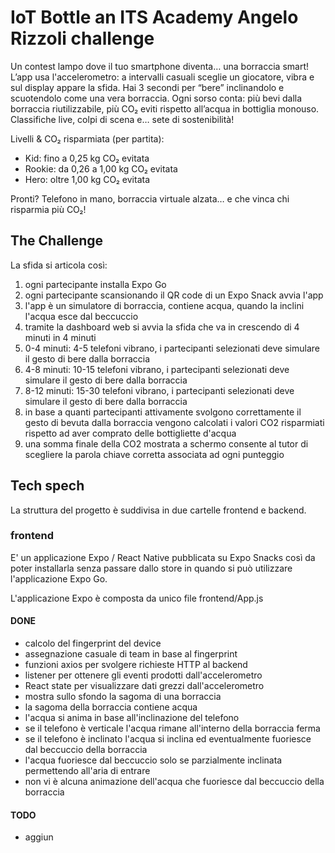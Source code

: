 # IoT Bottle an ITS Academy Angelo Rizzoli challenge

Un contest lampo dove il tuo smartphone diventa… una borraccia smart!
L’app usa l'accelerometro: a intervalli casuali sceglie un giocatore, vibra e sul display appare la sfida.
Hai 3 secondi per “bere” inclinandolo e scuotendolo come una vera borraccia.
Ogni sorso conta: più bevi dalla borraccia riutilizzabile, più CO₂ eviti rispetto all’acqua in bottiglia monouso.
Classifiche live, colpi di scena e… sete di sostenibilità!

Livelli & CO₂ risparmiata (per partita):
- Kid: fino a 0,25 kg CO₂ evitata
- Rookie: da 0,26 a 1,00 kg CO₂ evitata
- Hero: oltre 1,00 kg CO₂ evitata

Pronti? Telefono in mano, borraccia virtuale alzata… e che vinca chi risparmia più CO₂!

## The Challenge

La sfida si articola così:
1. ogni partecipante installa Expo Go 
2. ogni partecipante scansionando il QR code di un Expo Snack avvia l'app
3. l'app è un simulatore di borraccia, contiene acqua, quando la inclini l'acqua esce dal beccuccio
4. tramite la dashboard web si avvia la sfida che va in crescendo di 4 minuti in 4 minuti
5. 0-4 minuti: 4-5 telefoni vibrano, i partecipanti selezionati deve simulare il gesto di bere dalla borraccia
6. 4-8 minuti: 10-15 telefoni vibrano, i partecipanti selezionati deve simulare il gesto di bere dalla borraccia
7. 8-12 minuti: 15-30 telefoni vibrano, i partecipanti selezionati deve simulare il gesto di bere dalla borraccia
8. in base a quanti partecipanti attivamente svolgono correttamente il gesto di bevuta dalla borraccia vengono calcolati i valori CO2 risparmiati rispetto ad aver comprato delle bottigliette d'acqua
9. una somma finale della CO2 mostrata a schermo consente al tutor di scegliere la parola chiave corretta associata ad ogni punteggio

## Tech spech

La struttura del progetto è suddivisa in due cartelle frontend e backend.

### frontend

E' un applicazione Expo / React Native pubblicata su Expo Snacks così da poter installarla senza passare dallo store in quando si può utilizzare l'applicazione Expo Go.

L'applicazione Expo è composta da unico file frontend/App.js

#### DONE
- calcolo del fingerprint del device 
- assegnazione casuale di team in base al fingerprint
- funzioni axios per svolgere richieste HTTP al backend
- listener per ottenere gli eventi prodotti dall'accelerometro
- React state per visualizzare dati grezzi dall'accelerometro
- mostra sullo sfondo la sagoma di una borraccia
- la sagoma della borraccia contiene acqua
- l'acqua si anima in base all'inclinazione del telefono
- se il telefono è verticale l'acqua rimane all'interno della borraccia ferma
- se il telefono è inclinato l'acqua si inclina ed eventualmente fuoriesce dal beccuccio della borraccia
- l'acqua fuoriesce dal beccuccio solo se parzialmente inclinata permettendo all'aria di entrare
- non vi è alcuna animazione dell'acqua che fuoriesce dal beccuccio della borraccia

#### TODO
- aggiun
